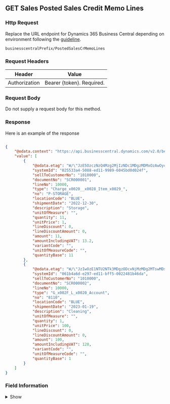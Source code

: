 ## GET Sales Posted Sales Credit Memo Lines

### Http Request

Replace the URL endpoint for Dynamics 365 Business Central depending on environment following the [guideline](#endpoints-businesscentralPrefix-structure).

~~~ api
businesscentralPrefix/PostedSalesCrMemoLines
~~~

### Request Headers

Header | Value |
--- | --- |
Authorization | Bearer {token}. Required.|

### Request Body

Do not supply a request body for this method.

### Response

Here is an example of the response

```json

{
    "@odata.context": "https://api.businesscentral.dynamics.com/v2.0/bevicasaas.onmicrosoft.com/tvt_develop/api/tvisiontech/webbevica/v2.0/$metadata#companies(9ce13e1a-9f86-ed11-9989-6045bd0d0c6b)/PostedSalesCrMemoLines",
    "value": [
        {
            "@odata.etag": "W/\"JzE5OzczNzQ4Mzg2MjIzNDc1MDgzMDMxOzAwOyc=\"",
            "systemId": "025533a4-5088-ed11-9989-6045bd0d024f",
            "sellToCustomerNo": "1010000",
            "documentNo": "SCR000001",
            "lineNo": 10000,
            "type": "Charge_x0020__x0028_Item_x0029_",
            "no": "P-STORAGE",
            "locationCode": "BLUE",
            "shipmentDate": "2022-12-30",
            "description": "Storage",
            "unitOfMeasure": "",
            "quantity": 11,
            "unitPrice": 1,
            "lineDiscount": 0,
            "lineDiscountAmount": 0,
            "amount": 11,
            "amountIncludingVAT": 13.2,
            "variantCode": "",
            "unitOfMeasureCode": "",
            "quantityBase": 11
        },
        {
            "@odata.etag": "W/\"JzIwOzE1NTU2NTk3MDgzODcxNjMzMDg2MTswMDsn\"",
            "systemId": "061b4a6d-e297-ed11-bff5-0022481b46da",
            "sellToCustomerNo": "1010000",
            "documentNo": "SCR000002",
            "lineNo": 10000,
            "type": "G_x002F_L_x0020_Account",
            "no": "8110",
            "locationCode": "BLUE",
            "shipmentDate": "2023-01-19",
            "description": "Cleaning",
            "unitOfMeasure": "",
            "quantity": 1,
            "unitPrice": 100,
            "lineDiscount": 0,
            "lineDiscountAmount": 0,
            "amount": 100,
            "amountIncludingVAT": 120,
            "variantCode": "",
            "unitOfMeasureCode": "",
            "quantityBase": 1
        }
    ]
}

```

### Field Information
<details>
  <summary>Show</summary>

| Relation | Source Table | Field Caption | Field Type | Field Length | Note |
| ----------- | ----------- | ----------- | -------- | ---------- |---------- |
| 1 | Sales Cr.Memo Line | System Id | GUID |  |  |
| 1 | Sales Cr.Memo Line | Sell-to Customer No. | String | 20 |  |
| 1 | Sales Cr.Memo Line | Document No. | String | 20 | |
| 1 | Sales Cr.Memo Line | Line No. | Integer |  |  |
| 1 | Sales Cr.Memo Line | Type | Option | 20 |  |
| 1 | Sales Cr.Memo Line | No. | String | 20 |  |
| 1 | Sales Cr.Memo Line | Location Code | String | 10 |  |
| 1 | Sales Cr.Memo Line | Shipment Date | Date |  |  |
| 1 | Sales Cr.Memo Line | Description | String | 100 |  |
| 1 | Sales Cr.Memo Line | Unit of Measure | String | 50 |  |
| 1 | Sales Cr.Memo Line | Quantity | Decimal |  |  |
| 1 | Sales Cr.Memo Line | Unit Price | Decimal |  |  |
| 1 | Sales Cr.Memo Line | Line Discount % | Decimal |  |  |
| 1 | Sales Cr.Memo Line | Line Discount Amount | Decimal |  |  |
| 1 | Sales Cr.Memo Line | Amount | Decimal |  |  |
| 1 | Sales Cr.Memo Line | Amount Including VAT | Boolean |  |  |
| 1 | Sales Cr.Memo Line | Variant Code | String | 10 | Duty Status |
| 1 | Sales Cr.Memo Line | Unit of Measure Code | String | 10 |  |
| 1 | Sales Cr.Memo Line | Quantity (Base) | Decimal |  |  |


